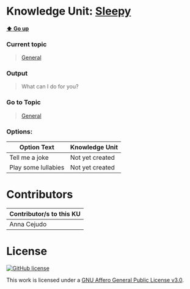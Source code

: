 # Knowledge Unit: [Sleepy](../../knowledge_units/general/sleepy.md)

#### [:arrow_up: Go up](../../topics/general.md)
### Current topic
> [General](../../topics/general.md)
### Output
> What can I do for you?
### Go to Topic
> [General](../../topics/general.md)

### Options: 

| Option Text | Knowledge Unit |
| - | - |  
| Tell me a joke  |  Not yet created  |  
| Play some lullabies  |  Not yet created  | 

# Contributors

| Contributor/s to this KU |
| - | 
| Anna Cejudo |

# License
[![GitHub license](https://img.shields.io/github/license/inbrainz/cerebro)](https://github.com/inbrainz/cerebro/blob/master/LICENSE)

This work is licensed under a [GNU Affero General Public License v3.0](https://www.gnu.org/licenses/agpl-3.0.txt).